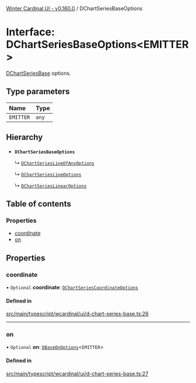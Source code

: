 [Winter Cardinal UI - v0.160.0](../index.md) / DChartSeriesBaseOptions

# Interface: DChartSeriesBaseOptions<EMITTER\>

[DChartSeriesBase](../classes/DChartSeriesBase.md) options.

## Type parameters

| Name | Type |
| :------ | :------ |
| `EMITTER` | `any` |

## Hierarchy

- **`DChartSeriesBaseOptions`**

  ↳ [`DChartSeriesLineOfAnyOptions`](DChartSeriesLineOfAnyOptions.md)

  ↳ [`DChartSeriesLineOptions`](DChartSeriesLineOptions.md)

  ↳ [`DChartSeriesLinearOptions`](DChartSeriesLinearOptions.md)

## Table of contents

### Properties

- [coordinate](DChartSeriesBaseOptions.md#coordinate)
- [on](DChartSeriesBaseOptions.md#on)

## Properties

### coordinate

• `Optional` **coordinate**: [`DChartSeriesCoordinateOptions`](DChartSeriesCoordinateOptions.md)

#### Defined in

[src/main/typescript/wcardinal/ui/d-chart-series-base.ts:26](https://github.com/winter-cardinal/winter-cardinal-ui/blob/v0.160.0/src/main/typescript/wcardinal/ui/d-chart-series-base.ts#L26)

___

### on

• `Optional` **on**: [`DBaseOnOptions`](DBaseOnOptions.md)<`EMITTER`\>

#### Defined in

[src/main/typescript/wcardinal/ui/d-chart-series-base.ts:27](https://github.com/winter-cardinal/winter-cardinal-ui/blob/v0.160.0/src/main/typescript/wcardinal/ui/d-chart-series-base.ts#L27)

